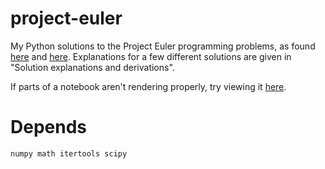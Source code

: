 # project-euler
My Python solutions to the Project Euler programming problems, as found [here](https://projecteuler.net) and [here](https://www.freecodecamp.org/learn/coding-interview-prep/project-euler/). Explanations for a few different solutions are given in "Solution explanations and derivations".

If parts of a notebook aren't rendering properly, try viewing it [here](https://nbviewer.jupyter.org).

# Depends
```
numpy math itertools scipy
```
